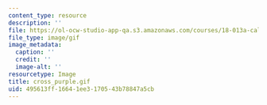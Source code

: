```yaml
---
content_type: resource
description: ''
file: https://ol-ocw-studio-app-qa.s3.amazonaws.com/courses/18-013a-calculus-with-applications-spring-2005/495613ff16641ee3170543b78847a5cb_cross_purple.gif
file_type: image/gif
image_metadata:
  caption: ''
  credit: ''
  image-alt: ''
resourcetype: Image
title: cross_purple.gif
uid: 495613ff-1664-1ee3-1705-43b78847a5cb
---
```

